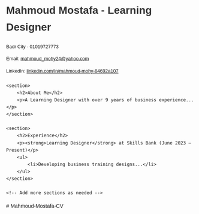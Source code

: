 <!DOCTYPE html>
<html lang="en">
<head>
    <meta charset="UTF-8">
    <meta name="viewport" content="width=device-width, initial-scale=1.0">
    <title>Mahmoud Mostafa - Learning Designer</title>
    <style>
        body {
            font-family: Arial, sans-serif;
            margin: 40px;
            line-height: 1.6;
        }
        h1 {
            color: #333;
        }
        section {
            margin-bottom: 30px;
        }
        .contact {
            font-size: 0.9em;
            margin-bottom: 20px;
        }
    </style>
</head>
<body>
    <h1>Mahmoud Mostafa - Learning Designer</h1>
    <div class="contact">
        <p>Badr City · 01019727773</p>
        <p>Email: <a href="mailto:mahmoud_mohy24@yahoo.com">mahmoud_mohy24@yahoo.com</a></p>
        <p>LinkedIn: <a href="https://linkedin.com/in/mahmoud-mohy-84692a107">linkedin.com/in/mahmoud-mohy-84692a107</a></p>
    </div>

    <section>
        <h2>About Me</h2>
        <p>A Learning Designer with over 9 years of business experience...</p>
    </section>

    <section>
        <h2>Experience</h2>
        <p><strong>Learning Designer</strong> at Skills Bank (June 2023 – Present)</p>
        <ul>
            <li>Developing business training designs...</li>
        </ul>
    </section>

    <!-- Add more sections as needed -->
</body>
</html>
# Mahmoud-Mostafa-CV
